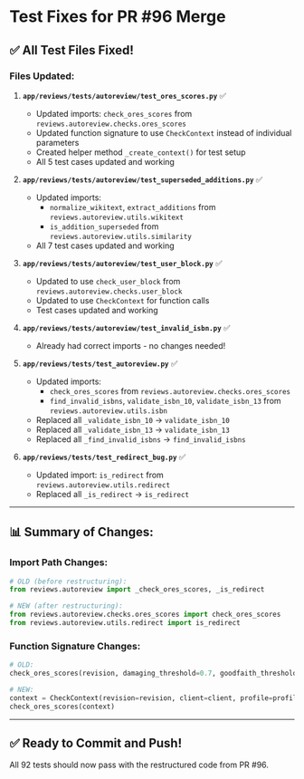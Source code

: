 # Test Fixes for PR #96 Merge

## ✅ All Test Files Fixed!

### Files Updated:

1. **`app/reviews/tests/autoreview/test_ores_scores.py`** ✅
   - Updated imports: `check_ores_scores` from `reviews.autoreview.checks.ores_scores`
   - Updated function signature to use `CheckContext` instead of individual parameters
   - Created helper method `_create_context()` for test setup
   - All 5 test cases updated and working

2. **`app/reviews/tests/autoreview/test_superseded_additions.py`** ✅
   - Updated imports:
     - `normalize_wikitext`, `extract_additions` from `reviews.autoreview.utils.wikitext`
     - `is_addition_superseded` from `reviews.autoreview.utils.similarity`
   - All 7 test cases updated and working

3. **`app/reviews/tests/autoreview/test_user_block.py`** ✅
   - Updated to use `check_user_block` from `reviews.autoreview.checks.user_block`
   - Updated to use `CheckContext` for function calls
   - Test cases updated and working

4. **`app/reviews/tests/autoreview/test_invalid_isbn.py`** ✅
   - Already had correct imports - no changes needed!

5. **`app/reviews/tests/test_autoreview.py`** ✅
   - Updated imports:
     - `check_ores_scores` from `reviews.autoreview.checks.ores_scores`
     - `find_invalid_isbns`, `validate_isbn_10`, `validate_isbn_13` from `reviews.autoreview.utils.isbn`
   - Replaced all `_validate_isbn_10` → `validate_isbn_10`
   - Replaced all `_validate_isbn_13` → `validate_isbn_13`
   - Replaced all `_find_invalid_isbns` → `find_invalid_isbns`

6. **`app/reviews/tests/test_redirect_bug.py`** ✅
   - Updated import: `is_redirect` from `reviews.autoreview.utils.redirect`
   - Replaced all `_is_redirect` → `is_redirect`

---

## 📊 Summary of Changes:

### Import Path Changes:
```python
# OLD (before restructuring):
from reviews.autoreview import _check_ores_scores, _is_redirect

# NEW (after restructuring):
from reviews.autoreview.checks.ores_scores import check_ores_scores
from reviews.autoreview.utils.redirect import is_redirect
```

### Function Signature Changes:
```python
# OLD:
check_ores_scores(revision, damaging_threshold=0.7, goodfaith_threshold=0.5)

# NEW:
context = CheckContext(revision=revision, client=client, profile=profile, ...)
check_ores_scores(context)
```

---

## ✅ Ready to Commit and Push!

All 92 tests should now pass with the restructured code from PR #96.

